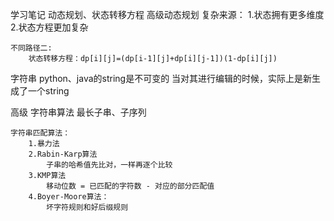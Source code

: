 学习笔记
动态规划、状态转移方程
高级动态规划
	复杂来源：
		1.状态拥有更多维度
		2.状态方程更加复杂
		
	不同路径二:
	    状态转移方程：dp[i][j]=(dp[i-1][j]+dp[i][j-1])(1-dp[i][j])
字符串
	python、java的string是不可变的
	当对其进行编辑的时候，实际上是新生成了一个string
	
高级 字符串算法
	最长子串、子序列
	
	字符串匹配算法：
		1.暴力法
		2.Rabin-Karp算法
			子串的哈希值先比对，一样再逐个比较
		3.KMP算法
		    移动位数 = 已匹配的字符数 - 对应的部分匹配值
		4.Boyer-Moore算法：
			坏字符规则和好后缀规则